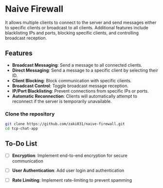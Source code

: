 # Naive Firewall

It allows multiple clients to connect to the server and send messages either to specific clients or broadcast to all clients. Additional features include blacklisting IPs and ports, blocking specific clients, and controlling broadcast reception.

## Features

- **Broadcast Messaging**: Send a message to all connected clients.
- **Direct Messaging**: Send a message to a specific client by selecting their ID.
- **Client Blocking**: Block communication with specific clients.
- **Broadcast Control**: Toggle broadcast message reception.
- **IP/Port Blacklisting**: Prevent connections from specific IPs or ports.
- **Automatic Reconnection**: Clients will automatically attempt to reconnect if the server is temporarily unavailable.


### Clone the repository

```bash
git clone https://github.com/zaki031/naive-firewall.git
cd tcp-chat-app
```
## To-Do List

- [ ] **Encryption**: Implement end-to-end encryption for secure communication
- [ ] **User Authentication**: Add user login and authentication
- [ ] **Rate Limiting**: Implement rate-limiting to prevent spamming


